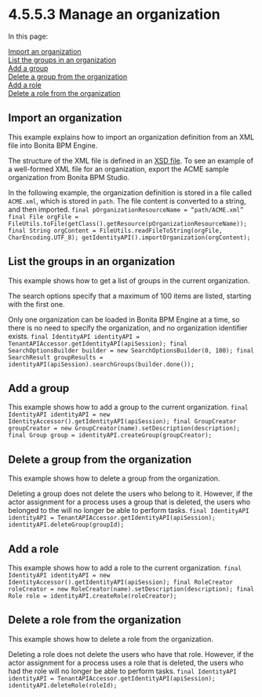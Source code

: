 # 4.5.5.3 Manage an organization

In this page:

[Import an organization](#org)  
[List the groups in an organization](#list_groups)  
[Add a group](#add_group)  
[Delete a group from the organization](#delete_group)  
[Add a role](#add_role)  
[Delete a role from the organization](#delete_role)

## Import an organization

This example explains how to import an organization definition from an XML file into Bonita BPM Engine. 

The structure of the XML file is defined in an [XSD file](/organization-overview.md#XMLSchema). 
To see an example of a well-formed XML file for an organization, export the ACME sample organization from Bonita BPM Studio.

In the following example, the organization definition is stored in a file called `ACME.xml`, which is stored in `path`. The file content is converted to a string, and then imported.
`
final pOrganizationResourceName = “path/ACME.xml”
final File orgFile = FileUtils.toFile(getClass().getResource(pOrganizationResourceName));
final String orgContent = FileUtils.readFileToString(orgFile, CharEncoding.UTF_8);
getIdentityAPI().importOrganization(orgContent);
`

## List the groups in an organization

This example shows how to get a list of groups in the current organization.

The search options specify that a maximum of 100 items are listed, starting with the first one.

Only one organization can be loaded in Bonita BPM Engine at a time, so there is no need to specify the organization, and no organization identifier exists.
`
final IdentityAPI identityAPI = TenantAPIAccessor.getIdentityAPI(apiSession);
final SearchOptionsBuilder builder = new SearchOptionsBuilder(0, 100);
final SearchResult groupResults = identityAPI(apiSession).searchGroups(builder.done());
`

## Add a group

This example shows how to add a group to the current organization.
`
final IdentityAPI identityAPI = new IdentityAccessor().getIdentityAPI(apiSession);
final GroupCreator groupCreator = new GroupCreator(name).setDescription(description);
final Group group = identityAPI.createGroup(groupCreator);
`

## Delete a group from the organization

This example shows how to delete a group from the organization.

Deleting a group does not delete the users who belong to it. 
However, if the actor assignment for a process uses a group that is deleted, the users who belonged to the will no longer be able to perform tasks.
`
final IdentityAPI identityAPI = TenantAPIAccessor.getIdentityAPI(apiSession);
identityAPI.deleteGroup(groupId);
`

## Add a role

This example shows how to add a role to the current organization.
`
final IdentityAPI identityAPI = new IdentityAccessor().getIdentityAPI(apiSession);
final RoleCreator roleCreator = new RoleCreator(name).setDescription(description);
final Role role = identityAPI.createRole(roleCreator);
`

## Delete a role from the organization

This example shows how to delete a role from the organization.

Deleting a role does not delete the users who have that role. 
However, if the actor assignment for a process uses a role that is deleted, the users who had the role will no longer be able to perform tasks.
`
final IdentityAPI identityAPI = TenantAPIAccessor.getIdentityAPI(apiSession);
identityAPI.deleteRole(roleId);
`
